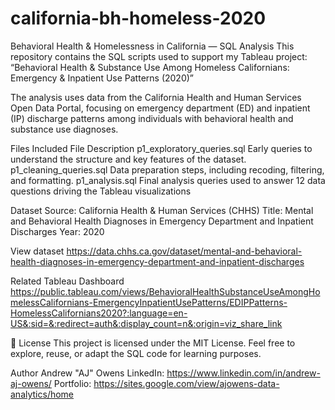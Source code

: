 # california-bh-homeless-2020
Behavioral Health & Homelessness in California — SQL Analysis
This repository contains the SQL scripts used to support my Tableau project:
“Behavioral Health & Substance Use Among Homeless Californians: Emergency & Inpatient Use Patterns (2020)”

The analysis uses data from the California Health and Human Services Open Data Portal, focusing on emergency department (ED) and inpatient (IP) discharge patterns among individuals with behavioral health and substance use diagnoses.

Files Included
File	Description
p1_exploratory_queries.sql	Early queries to understand the structure and key features of the dataset.
p1_cleaning_queries.sql	Data preparation steps, including recoding, filtering, and formatting.
p1_analysis.sql	Final analysis queries used to answer 12 data questions driving the Tableau visualizations

Dataset
Source: California Health & Human Services (CHHS)
Title: Mental and Behavioral Health Diagnoses in Emergency Department and Inpatient Discharges
Year: 2020

View dataset
https://data.chhs.ca.gov/dataset/mental-and-behavioral-health-diagnoses-in-emergency-department-and-inpatient-discharges

Related Tableau Dashboard
https://public.tableau.com/views/BehavioralHealthSubstanceUseAmongHomelessCalifornians-EmergencyInpatientUsePatterns/EDIPPatterns-HomelessCalifornians2020?:language=en-US&:sid=&:redirect=auth&:display_count=n&:origin=viz_share_link

📄 License
This project is licensed under the MIT License.
Feel free to explore, reuse, or adapt the SQL code for learning purposes.

Author
Andrew "AJ" Owens
LinkedIn: https://www.linkedin.com/in/andrew-aj-owens/
Portfolio: https://sites.google.com/view/ajowens-data-analytics/home


